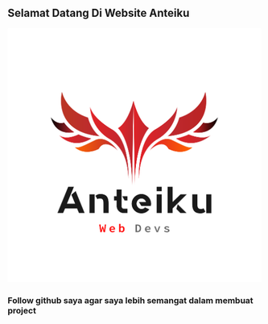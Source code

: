 ## Selamat Datang Di Website Anteiku

![img](logo.png)

### Follow github saya agar saya lebih semangat dalam membuat project
